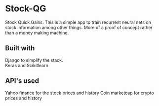 # Stock-QG
Stock Quick Gains.  This is a simple app to train recurrent neural nets on stock information among other things.  More of a proof of concept rather than a money making machine.

## Built with
Django to simplify the stack.  
Keras and Scikitlearn

## API's used
Yahoo finance for the stock prices and history
Coin marketcap for crypto prices and history
